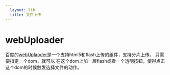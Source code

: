 ```yaml
---
  layout: lib
  title: 文件上传
---
```


# webUploader

百度的[webUplaoder](http://fex.baidu.com/webuploader/)是一个支持html5和flash上传的组件，支持分片上传。 只需要指定一个dom，就可以
在这个dom上加一层flash或者一个透明按钮，使得点击这个dom的时候触发选择文件的动作。
